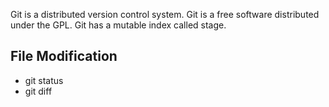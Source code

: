 Git is a distributed version control system.
Git is a free software distributed under the GPL.
Git has a mutable index called stage.

## File Modification

- git status
- git diff